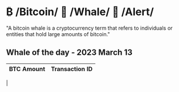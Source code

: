 # ₿ /Bitcoin/ 🐳 /Whale/ 🚨 /Alert/
"A bitcoin whale is a cryptocurrency term that refers to individuals or entities that hold large amounts of bitcoin."


Whale of the day - 2023 March 13
----

|BTC Amount|Transaction ID|
|---|--:|
|